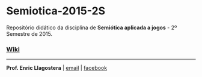 # Semiotica-2015-2S

Repositório didático da disciplina de **Semiótica aplicada a jogos** - 2º Semestre de 2015.

### [Wiki](https://github.com/puccjogos/Semiotica-2015-2S/wiki)

---
**Prof. Enric Llagostera** | [email](mailto:enricllagostera@gmail.com) | [facebook](http://www.facebook.com/enricllagostera)

